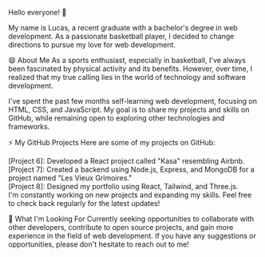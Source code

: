 Hello everyone! 👋

My name is Lucas, a recent graduate with a bachelor's degree in web development. As a passionate basketball player, I decided to change directions to pursue my love for web development.

😄 About Me
As a sports enthusiast, especially in basketball, I've always been fascinated by physical activity and its benefits. However, over time, I realized that my true calling lies in the world of technology and software development.

I've spent the past few months self-learning web development, focusing on HTML, CSS, and JavaScript. My goal is to share my projects and skills on GitHub, while remaining open to exploring other technologies and frameworks.

⚡ My GitHub Projects
Here are some of my projects on GitHub:

[Project 6]: Developed a React project called "Kasa" resembling Airbnb.<br>
[Project 7]: Created a backend using Node.js, Express, and MongoDB for a project named "Les Vieux Grimoires."<br>
[Project 8]: Designed my portfolio using React, Tailwind, and Three.js.<br>
I'm constantly working on new projects and expanding my skills. Feel free to check back regularly for the latest updates!

🔭 What I'm Looking For
Currently seeking opportunities to collaborate with other developers, contribute to open source projects, and gain more experience in the field of web development. If you have any suggestions or opportunities, please don't hesitate to reach out to me!

<!-- ([![Anurag's GitHub stats](https://github-readme-stats.vercel.app/api?username=Lucadol&show_icons=true&theme=dark)](https://github.com/anuraghazra/github-readme-stats)
[![Top Langs](https://github-readme-stats.vercel.app/api/top-langs/?username=Lucadol&layout=compact)](https://github.com/anuraghazra/github-readme-stats) -->
